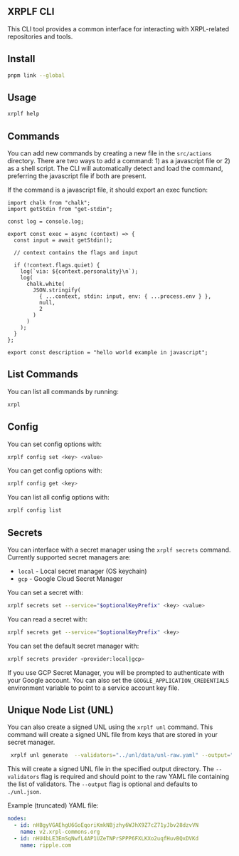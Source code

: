 ## XRPLF CLI

This CLI tool provides a common interface for interacting with XRPL-related repositories and tools.

## Install

```bash
pnpm link --global
```

## Usage

```bash
xrplf help
```

## Commands

You can add new commands by creating a new file in the `src/actions` directory. There are two ways to add a command: 1) as a javascript file or 2) as a shell script. The CLI will automatically detect and load the command, preferring the javascript file if both are present.

If the command is a javascript file, it should export an exec function:

```
import chalk from "chalk";
import getStdin from "get-stdin";

const log = console.log;

export const exec = async (context) => {
  const input = await getStdin();

  // context contains the flags and input

  if (!context.flags.quiet) {
    log(`via: ${context.personality}\n`);
    log(
      chalk.white(
        JSON.stringify(
          { ...context, stdin: input, env: { ...process.env } },
          null,
          2
        )
      )
    );
  }
};

export const description = "hello world example in javascript";
```

## List Commands

You can list all commands by running:

```bash
xrpl
```

## Config

You can set config options with:

```bash
xrplf config set <key> <value>
```

You can get config options with:

```bash
xrplf config get <key>
```

You can list all config options with:

```bash
xrplf config list
```

## Secrets

You can interface with a secret manager using the `xrplf secrets` command. Currently supported secret managers are:

- `local` - Local secret manager (OS keychain)
- `gcp` - Google Cloud Secret Manager

You can set a secret with:

```bash
xrplf secrets set --service="$optionalKeyPrefix" <key> <value>
```

You can read a secret with:

```bash
xrplf secrets get --service="$optionalKeyPrefix" <key>
```

You can set the default secret manager with:

```bash
xrplf secrets provider <provider:local|gcp>
```

If you use GCP Secret Manager, you will be prompted to authenticate with your Google account. You can also set the `GOOGLE_APPLICATION_CREDENTIALS` environment variable to point to a service account key file.

## Unique Node List (UNL)

You can also create a signed UNL using the `xrplf unl` command. This command will create a signed UNL file from keys that are stored in your secret manager.

```bash
 xrplf unl generate  --validators="../unl/data/unl-raw.yaml" --output="/tmp/unl.json"
```

This will create a signed UNL file in the specified output directory. The `--validators` flag is required and should point to the raw YAML file containing the list of validators. The `--output` flag is optional and defaults to `./unl.json`.

Example (truncated) YAML file:

```yaml
nodes:
  - id: nHBgyVGAEhgU6GoEqoriKmkNBjzhy6WJhX9Z7cZ71yJbv28dzvVN
    name: v2.xrpl-commons.org
  - id: nHU4bLE3EmSqNwfL4AP1UZeTNPrSPPP6FXLKXo2uqfHuvBQxDVKd
    name: ripple.com
```
